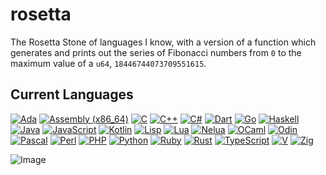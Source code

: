 # rosetta
The Rosetta Stone of languages I know, with a version of a function which generates and prints out the series of Fibonacci numbers from `0` to the maximum value of a `u64`, `18446744073709551615`.

## Current Languages

[![Ada](https://img.shields.io/badge/Ada-black?style=for-the-badge&logo=bevy)](https://github.com/uptudev/rosetta/blob/main/Ada/fibonacci.adb)
[![Assembly (x86_64)](https://img.shields.io/badge/assembly%20%28x64%29-black?style=for-the-badge&logo=AssemblyScript)](https://github.com/uptudev/rosetta/blob/main/Assembly%20%28x86_64%29/fibonacci.asm)
[![C](https://img.shields.io/badge/c-black?style=for-the-badge&logo=c)](https://github.com/uptudev/rosetta/blob/main/C/fibonacci.c)
[![C++](https://img.shields.io/badge/c++-black?style=for-the-badge&logo=cplusplus)](https://github.com/uptudev/rosetta/blob/main/C%2B%2B/fibonacci.cpp)
[![C#](https://img.shields.io/badge/c%23-black?style=for-the-badge&logo=csharp)](https://github.com/uptudev/rosetta/blob/main/C%23/fibonacci.cs)
[![Dart](https://img.shields.io/badge/Dart-black?style=for-the-badge&logo=dart)](https://github.com/uptudev/rosetta/blob/main/Dart/fibonacci.dart)
[![Go](https://img.shields.io/badge/Go-black?style=for-the-badge&logo=go)](https://github.com/uptudev/rosetta/blob/main/Go/fibonacci.go)
[![Haskell](https://img.shields.io/badge/Haskell-black?style=for-the-badge&logo=haskell)](https://github.com/uptudev/rosetta/blob/main/Haskell/fibonacci.hs)
[![Java](https://img.shields.io/badge/Java-black?style=for-the-badge&logo=openjdk)](https://github.com/uptudev/rosetta/blob/main/Java/fibonacci.java)
[![JavaScript](https://img.shields.io/badge/JavaScript-black?style=for-the-badge&logo=javascript)](https://github.com/uptudev/rosetta/blob/main/JavaScript/fibonacci.js)
[![Kotlin](https://img.shields.io/badge/Kotlin-black?style=for-the-badge&logo=kotlin)](https://github.com/uptudev/rosetta/blob/main/Kotlin/fibonacci.kt)
[![Lisp](https://img.shields.io/badge/Lisp-black?style=for-the-badge&logo=racket)](https://github.com/uptudev/rosetta/blob/main/Lisp/fibonacci.lisp)
[![Lua](https://img.shields.io/badge/Lua-black?style=for-the-badge&logo=lua)](https://github.com/uptudev/rosetta/blob/main/Lua/fibonacci.lua)
[![Nelua](https://img.shields.io/badge/Nelua-black?style=for-the-badge&logo=Lua)](https://github.com/uptudev/rosetta/blob/main/Nelua/fibonacci.nelua)
[![OCaml](https://img.shields.io/badge/OCaml-black?style=for-the-badge&logo=ocaml)](https://github.com/uptudev/rosetta/blob/main/OCaml/fibonacci.ml)
[![Odin](https://img.shields.io/badge/Odin-black?style=for-the-badge&logo=osano)](https://github.com/uptudev/rosetta/blob/main/Odin/fibonacci.odin)
[![Pascal](https://img.shields.io/badge/Pascal-black?style=for-the-badge&logo=Planet)](https://github.com/uptudev/rosetta/blob/main/Pascal/fibonacci.pas)
[![Perl](https://img.shields.io/badge/Perl-black?style=for-the-badge&logo=Perl)](https://github.com/uptudev/rosetta/blob/main/Perl/fibonacci.pl)
[![PHP](https://img.shields.io/badge/PHP-black?style=for-the-badge&logo=php)](https://github.com/uptudev/rosetta/blob/main/PHP/fibonacci.php)
[![Python](https://img.shields.io/badge/Python-black?style=for-the-badge&logo=python)](https://github.com/uptudev/rosetta/blob/main/Python/fibonacci.py)
[![Ruby](https://img.shields.io/badge/ruby-black?style=for-the-badge&logo=ruby)](https://github.com/uptudev/rosetta/blob/main/Ruby/fibonacci.rb)
[![Rust](https://img.shields.io/badge/rust-black?style=for-the-badge&logo=rust)](https://github.com/uptudev/rosetta/blob/main/Rust/fibonacci.rs)
[![TypeScript](https://img.shields.io/badge/TypeScript-black?style=for-the-badge&logo=TypeScript)](https://github.com/uptudev/rosetta/blob/main/TypeScript/fibonacci.ts)
[![V](https://img.shields.io/badge/V-black?style=for-the-badge&logo=V)](https://github.com/uptudev/rosetta/blob/main/V/fibonacci.v)
[![Zig](https://img.shields.io/badge/Zig-black?style=for-the-badge&logo=Zig)](https://github.com/uptudev/rosetta/blob/main/Zig/fibonacci.zig)

![Image](https://i.imgur.com/jFpiZiC.png)
